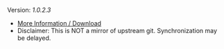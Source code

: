 [//]: # (do not edit me; start)

Version: _1.0.2.3_

[//]: # (do not edit me; end)

- [More Information / Download](../../subfiles/about.isat.md)
- Disclaimer: This is NOT a mirror of upstream git. Synchronization may be delayed.